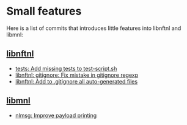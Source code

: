 # Small features

Here is a list of commits that introduces little features into libnftnl and
libmnl:

## [libnftnl](http://netfilter.org/projects/libnftnl/index.html "libnftnl project page")

* [tests: Add missing tests to test-script.sh                                   ](https://git.netfilter.org/libnftnl/commit/?id=72d7fa0ebb58efc8a86796f334cfe4b3d38d81ca)
* [libnftnl: gitignore: Fix mistake in gitignore regexp                         ](https://git.netfilter.org/libnftnl/commit/?id=60ad2e781ad14a04b5d8ac3c1736e29ef3f24127)
* [libnftnl: Add to .gitignore all auto-generated files                         ](https://git.netfilter.org/libnftnl/commit/?id=f3d37ef44651b92d99df7e55d2bb08f7aee45e4f)

## [libmnl](http://netfilter.org/projects/libmnl/index.html "libmnl project page")

* [nlmsg: Improve payload printing                                              ](https://git.netfilter.org/libmnl/commit/?id=610b1208a4d87b874e55982d44c0a9a1a1b7b00d)
